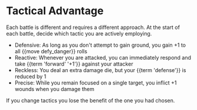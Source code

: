 # Tactical Advantage
Each battle is different and requires a different approach. At the start of each battle, decide which tactic you are actively employing.

 - Defensive: As long as you don't attempt to gain ground, you gain +1 to all {{move defy_danger}} rolls
 - Reactive: Whenever you are attacked, you can immediately respond and take {{term 'forward' '+1'}} against your attacker
 - Reckless: You deal an extra damage die, but your {{term 'defense'}} is reduced by 1
 - Precise: While you remain focused on a single target, you inflict +1 wounds when you damage them

If you change tactics you lose the benefit of the one you had chosen.
